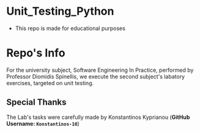 # Unit_Testing_Python

* This repo is made for educational purposes

# Repo's Info

For the university subject, Software Engineering In Practice,
performed by Professor Diomidis Spinellis, we execute the second
subject's labatory exercises, targeted on unit testing.

## Special Thanks 
The Lab's tasks were carefully made by Konstantinos Kyprianou 
 (**GitHub Username: `Konstantinos-10`**)